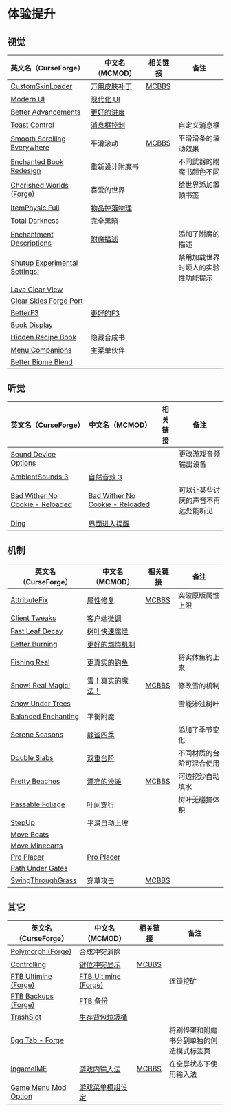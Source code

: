 # 体验提升

## 视觉

| 英文名（CurseForge）                                                                                       | 中文名（MCMOD）                                     | 相关链接                                              | 备注                               |
| ---------------------------------------------------------------------------------------------------------- | --------------------------------------------------- | ----------------------------------------------------- | ---------------------------------- |
| [CustomSkinLoader](https://www.curseforge.com/minecraft/mc-mods/customskinloader)                          | [万用皮肤补丁](https://www.mcmod.cn/class/883.html) | [MCBBS](https://www.mcbbs.net/thread-269807-1-1.html) |                                    |
| [Modern UI](https://www.curseforge.com/minecraft/mc-mods/modern-ui)                                        | [现代化 UI](https://www.mcmod.cn/class/2454.html)   |                                                       |                                    |
| [Better Advancements](https://www.curseforge.com/minecraft/mc-mods/better-advancements)                    | [更好的进度](https://www.mcmod.cn/class/1530.html)  |                                                       |                                    |
| [Toast Control](https://www.curseforge.com/minecraft/mc-mods/toast-control)                                | [消息框控制](https://www.mcmod.cn/class/1758.html)  |                                                       | 自定义消息框                       |
| [Smooth Scrolling Everywhere](https://www.curseforge.com/minecraft/mc-mods/smooth-scrolling-everywhere)    | 平滑滚动                                            | [MCBBS](https://www.mcbbs.net/thread-885835-1-1.html) | 平滑滑条的滚动效果                 |
| [Enchanted Book Redesign](https://www.curseforge.com/minecraft/mc-mods/enchanted-book-redesign)            | 重新设计附魔书                                      |                                                       | 不同武器的附魔书颜色不同           |
| [Cherished Worlds (Forge)](https://www.curseforge.com/minecraft/mc-mods/cherished-worlds)                  | 喜爱的世界                                          |                                                       | 给世界添加置顶书签                 |
| [ItemPhysic Full](https://www.curseforge.com/minecraft/mc-mods/itemphysic)                                 | [物品掉落物理](https://www.mcmod.cn/class/932.html) |                                                       |                                    |
| [Total Darkness](https://www.curseforge.com/minecraft/mc-mods/total-darkness)                              | 完全黑暗                                            |                                                       |                                    |
| [Enchantment Descriptions](https://www.curseforge.com/minecraft/mc-mods/enchantment-descriptions)          | [附魔描述](https://www.mcmod.cn/class/1945.html)    |                                                       | 添加了附魔的描述                   |
| [Shutup Experimental Settings!](https://www.curseforge.com/minecraft/mc-mods/shutup-experimental-settings) |                                                     |                                                       | 禁用加载世界时烦人的实验性功能提示 |
| [Lava Clear View](https://www.curseforge.com/minecraft/mc-mods/lava-clear-view)                            |                                                     |                                                       |                                    |
| [Clear Skies Forge Port](https://www.curseforge.com/minecraft/mc-mods/clear-skies-forge-port)              |                                                     |                                                       |                                    |
| [BetterF3](https://www.curseforge.com/minecraft/mc-mods/betterf3)                                          | [更好的F3](https://www.mcmod.cn/class/3525.html)    |                                                       |                                    |
| [Book Display](https://www.curseforge.com/minecraft/mc-mods/book-display)                                  |                                                     |                                                       |                                    |
| [Hidden Recipe Book](https://www.curseforge.com/minecraft/mc-mods/hidden-recipe-book)                      | 隐藏合成书                                          |                                                       |                                    |
| [Menu Companions](https://www.curseforge.com/minecraft/mc-mods/menu-companions)                            | 主菜单伙伴                                          |                                                       |                                    |
| [Better Biome Blend](https://www.curseforge.com/minecraft/mc-mods/better-biome-blend)                      |                                                     |                                                       |                                    |

## 听觉

| 英文名（CurseForge）                                                                                          | 中文名（MCMOD）                                                         | 相关链接 | 备注                               |
| ------------------------------------------------------------------------------------------------------------- | ----------------------------------------------------------------------- | -------- | ---------------------------------- |
| [Sound Device Options](https://www.curseforge.com/minecraft/mc-mods/more-sound-config)                        |                                                                         |          | 更改游戏音频输出设备               |
| [AmbientSounds 3](https://www.curseforge.com/minecraft/mc-mods/ambientsounds)                                 | [自然音效 3](https://www.mcmod.cn/class/2947.html)                      |          |                                    |
| [Bad Wither No Cookie - Reloaded](https://www.curseforge.com/minecraft/mc-mods/bad-wither-no-cookie-reloaded) | [Bad Wither No Cookie - Reloaded](https://www.mcmod.cn/class/1742.html) |          | 可以让某些讨厌的声音不再远处能听见 |
| [Ding](https://www.curseforge.com/minecraft/mc-mods/ding)                                                     | [界面进入提醒](https://www.mcmod.cn/class/428.html)                     |          |                                    |

## 机制

| 英文名（CurseForge）                                                                    | 中文名（MCMOD）                                          | 相关链接                                               | 备注                     |
| --------------------------------------------------------------------------------------- | -------------------------------------------------------- | ------------------------------------------------------ | ------------------------ |
| [AttributeFix](https://www.curseforge.com/minecraft/mc-mods/attributefix)               | [属性修复](https://www.mcmod.cn/class/2264.html)         | [MCBBS](https://www.mcbbs.net/thread-939188-1-1.html)  | 突破原版属性上限         |
| [Client Tweaks](https://www.curseforge.com/minecraft/mc-mods/client-tweaks)             | [客户端微调](https://www.mcmod.cn/class/2012.html)       |                                                        |                          |
| [Fast Leaf Decay](https://www.curseforge.com/minecraft/mc-mods/fast-leaf-decay)         | [树叶快速腐烂](https://www.mcmod.cn/class/1173.html)     |                                                        |                          |
| [Better Burning](https://www.curseforge.com/minecraft/mc-mods/better-burning)           | [更好的燃烧机制](https://www.mcmod.cn/class/2780.html)   |                                                        |                          |
| [Fishing Real](https://www.curseforge.com/minecraft/mc-mods/fishing-real)               | [更真实的钓鱼](https://www.mcmod.cn/class/2883.html)     |                                                        | 将实体鱼钓上来           |
| [Snow! Real Magic!](https://www.curseforge.com/minecraft/mc-mods/snow-real-magic)       | [雪！真实的魔法！](https://www.mcmod.cn/class/2106.html) | [MCBBS](https://www.mcbbs.net/thread-871191-1-11.html) | 修改雪的机制             |
| [Snow Under Trees](https://www.curseforge.com/minecraft/mc-mods/snow-under-trees)       |                                                          |                                                        | 雪能渗过树叶             |
| [Balanced Enchanting](https://www.curseforge.com/minecraft/mc-mods/balanced-enchanting) | 平衡附魔                                                 |                                                        |                          |
| [Serene Seasons](https://www.curseforge.com/minecraft/mc-mods/serene-seasons)           | [静谧四季](https://www.mcmod.cn/class/1132.html)         |                                                        | 添加了季节变化           |
| [Double Slabs](https://www.curseforge.com/minecraft/mc-mods/double-slabs)               | [双重台阶](https://www.mcmod.cn/class/3328.html)         |                                                        | 不同材质的台阶可混合使用 |
| [Pretty Beaches](https://www.curseforge.com/minecraft/mc-mods/pretty-beaches)           | [漂亮的沙滩](https://www.mcmod.cn/class/2723.html)       | [MCBBS](https://www.mcbbs.net/thread-788096-1-1.html)  | 河边挖沙自动填水         |
| [Passable Foliage](https://www.curseforge.com/minecraft/mc-mods/passable-foliage)       | [叶间穿行](https://www.mcmod.cn/class/3162.html)         |                                                        | 树叶无碰撞体积           |
| [StepUp](https://www.curseforge.com/minecraft/mc-mods/stepup)                           | [平滑自动上坡](https://www.mcmod.cn/class/2784.html)     |                                                        |                          |
| [Move Boats](https://www.curseforge.com/minecraft/mc-mods/move-boats)                   |                                                          |                                                        |                          |
| [Move Minecarts](https://www.curseforge.com/minecraft/mc-mods/move-minecarts)           |                                                          |                                                        |                          |
| [Pro Placer](https://www.curseforge.com/minecraft/mc-mods/pro-placer)                   | [Pro Placer](https://www.mcmod.cn/class/3655.html)       |                                                        |                          |
| [Path Under Gates](https://www.curseforge.com/minecraft/mc-mods/path-under-gates)       |                                                          |                                                        |                          |
| [SwingThroughGrass](https://www.curseforge.com/minecraft/mc-mods/swingthroughgrass)     | [穿草攻击](https://www.mcmod.cn/class/1465.html)         | [MCBBS](https://www.mcbbs.net/thread-691271-1-1.html)  |                          |

## 其它

| 英文名（CurseForge）                                                                    | 中文名（MCMOD）                                              | 相关链接                                               | 备注                                     |
| --------------------------------------------------------------------------------------- | ------------------------------------------------------------ | ------------------------------------------------------ | ---------------------------------------- |
| [Polymorph (Forge)](https://www.curseforge.com/minecraft/mc-mods/polymorph)             | [合成冲突消除](https://www.mcmod.cn/class/2895.html)         |                                                        |                                          |
| [Controlling](https://www.curseforge.com/minecraft/mc-mods/controlling)                 | [键位冲突显示](https://www.mcmod.cn/class/1191.html)         | [MCBBS](https://www.mcbbs.net/thread-713187-1-1.html)  |                                          |
| [FTB Ultimine (Forge)](https://www.curseforge.com/minecraft/mc-mods/ftb-ultimine-forge) | [FTB Ultimine (Forge)](https://www.mcmod.cn/class/3004.html) |                                                        | 连锁挖矿                                 |
| [FTB Backups (Forge)](https://www.curseforge.com/minecraft/mc-mods/ftb-backups-forge)   | [FTB 备份](https://www.mcmod.cn/class/2127.html)             |                                                        |                                          |
| [TrashSlot](https://www.curseforge.com/minecraft/mc-mods/trashslot)                     | [生存背包垃圾桶](https://www.mcmod.cn/class/1893.html)       |                                                        |                                          |
| [Egg Tab - Forge](https://www.curseforge.com/minecraft/mc-mods/eggtab-forge)            |                                                              |                                                        | 将刷怪蛋和附魔书分到单独的创造模式标签页 |
| [IngameIME](https://www.curseforge.com/minecraft/mc-mods/ingameime)                     | [游戏内输入法](https://www.mcmod.cn/class/3786.html)         | [MCBBS](https://www.mcbbs.net/thread-1158421-1-1.html) | 在全屏状态下使用输入法                   |
| [Game Menu Mod Option](https://www.curseforge.com/minecraft/mc-mods/gamemenumodoption)  | [游戏菜单模组设定](https://www.mcmod.cn/class/3805.html)     |                                                        |                                          |
